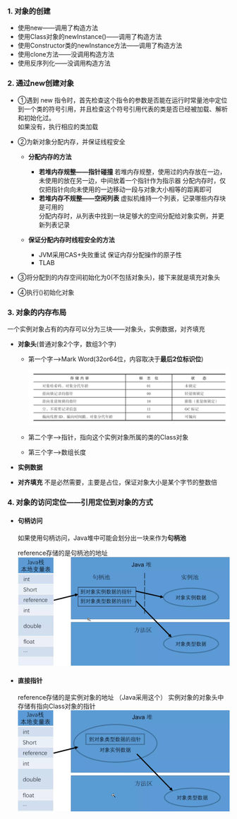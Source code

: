 ### **1. 对象的创建**

* 使用new——调用了构造方法
* 使用Class对象的newInstance()——调用了构造方法
* 使用Constructor类的newInstance方法——调用了构造方法
* 使用clone方法——没调用构造方法
* 使用反序列化——没调用构造方法

### **2. 通过new创建对象**

* ①遇到 new 指令时，首先检查这个指令的参数是否能在运行时常量池中定位到一个类的符号引用，并且检查这个符号引用代表的类是否已经被加载、解析和初始化过。   
  如果没有，执行相应的类加载

* ②为新对象分配内存，并保证线程安全
  
  * **分配内存的方法**    
    
    * **若堆内存规整——指针碰撞**
      若堆内存规整，使用过的内存放在一边，未使用的放在另一边，中间放着一个指针作为指示器
      分配内存时，仅仅把指针向向未使用的一边移动一段与对象大小相等的距离即可  
    * **若堆内存不规整——空闲列表** 
      虚拟机维持一个列表，记录哪些内存块是可用的  
      分配内存时，从列表中找到一块足够大的空间分配给对象实例，并更新列表记录  
  
  * **保证分配内存时线程安全的方法**  
    
    * JVM采用CAS+失败重试 保证内存分配操作的原子性
    * TLAB

* ③将分配到的内存空间初始化为0(不包括对象头)，接下来就是填充对象头

* ④执行<init>()初始化对象  

### **3. 对象的内存布局**

一个实例对象占有的内存可以分为三块——对象头，实例数据，对齐填充  

* **对象头**(普通对象2个字，数组3个字)  
  
  * 第一个字——>Mark Word(32or64位，内容取决于**最后2位标识位**)
    
    ![22](p/22.png)
  
  * 第二个字——>指针，指向这个实例对象所属的类的Class对象
  
  * 第三个字——>数组长度  

* **实例数据**  

* **对齐填充** 
  不是必然需要，主要是占位，保证对象大小是某个字节的整数倍   

### **4. 对象的访问定位——引用定位到对象的方式**

* #### **句柄访问**
  
  如果使用句柄访问，Java堆中可能会划分出一块来作为**句柄池**
  
  reference存储的是句柄池的地址 
  ![alt 属性文本](p/img_1.png)

* #### 直接指针
  
  reference存储的是实例对象的地址 （Java采用这个）
  实例对象的对象头中存储有指向Class对象的指针 
  ![alt 属性文本](p/img_2.png) 